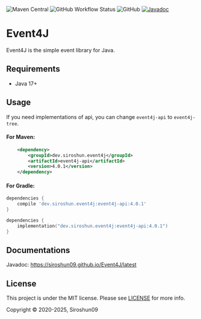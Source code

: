 ![Maven Central](https://img.shields.io/maven-central/v/dev.siroshun.event4j/event4j-api)
![GitHub Workflow Status](https://img.shields.io/github/actions/workflow/status/Siroshun09/Event4J/build.yml?branch=master)
![GitHub](https://img.shields.io/github/license/Siroshun09/Event4J)
[![Javadoc](https://img.shields.io/badge/javadoc-page-orange)](https://siroshun09.github.io/Event4J/latest)

# Event4J

Event4J is the simple event library for Java.

## Requirements

- Java 17+

## Usage

If you need implementations of api, you can change `event4j-api` to `event4j-tree`.

#### For Maven:

```xml
    <dependency>
        <groupId>dev.siroshun.event4j</groupId>
        <artifactId>event4j-api</artifactId>
        <version>4.0.1</version>
    </dependency>
```

#### For Gradle:

```groovy
dependencies {
    compile 'dev.siroshun.event4j:event4j-api:4.0.1'
}
```

```kotlin
dependencies {
    implementation("dev.siroshun.event4j:event4j-api:4.0.1")
}
```

## Documentations

Javadoc: https://siroshun09.github.io/Event4J/latest

## License

This project is under the MIT license. Please see [LICENSE](LICENSE) for more info.

Copyright © 2020-2025, Siroshun09
